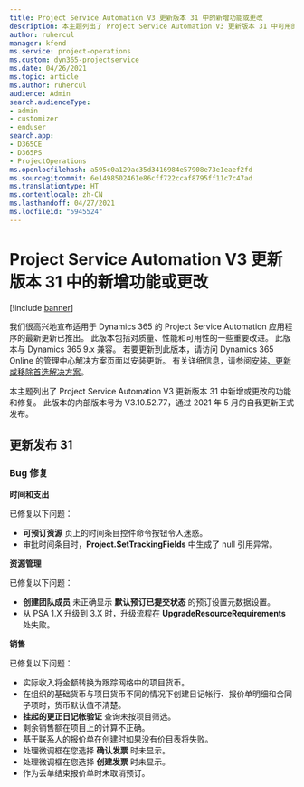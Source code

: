 ```yaml
---
title: Project Service Automation V3 更新版本 31 中的新增功能或更改
description: 本主题列出了 Project Service Automation V3 更新版本 31 中可用的功能和修复。
author: ruhercul
manager: kfend
ms.service: project-operations
ms.custom: dyn365-projectservice
ms.date: 04/26/2021
ms.topic: article
ms.author: ruhercul
audience: Admin
search.audienceType:
- admin
- customizer
- enduser
search.app:
- D365CE
- D365PS
- ProjectOperations
ms.openlocfilehash: a595c0a129ac35d3416984e57908e73e1eaef2fd
ms.sourcegitcommit: 6e1498502461e86cff722ccaf8795ff11c7c47ad
ms.translationtype: HT
ms.contentlocale: zh-CN
ms.lasthandoff: 04/27/2021
ms.locfileid: "5945524"
---
```

# <a name="whats-new-or-changed-in-project-service-automation-update-release-31-v3"></a>Project Service Automation V3 更新版本 31 中的新增功能或更改

[!include [banner](../includes/psa-now-project-operations.md)]

我们很高兴地宣布适用于 Dynamics 365 的 Project Service Automation 应用程序的最新更新已推出。 此版本包括对质量、性能和可用性的一些重要改进。 此版本与 Dynamics 365 9.x 兼容。 若要更新到此版本，请访问 Dynamics 365 Online 的管理中心解决方案页面以安装更新。 有关详细信息，请参阅[安装、更新或移除首选解决方案](/power-platform/admin/install-remove-preferred-solution)。

本主题列出了 Project Service Automation V3 更新版本 31 中新增或更改的功能和修复。 此版本的内部版本号为 V3.10.52.77，通过 2021 年 5 月的自我更新正式发布。

## <a name="update-release-31"></a>更新发布 31

### <a name="bug-fixes"></a>Bug 修复

**时间和支出**

已修复以下问题：

- **可预订资源** 页上的时间条目控件命令按钮令人迷惑。
- 审批时间条目时，**Project.SetTrackingFields** 中生成了 null 引用异常。

**资源管理**

已修复以下问题：

- **创建团队成员** 未正确显示 **默认预订已提交状态** 的预订设置元数据设置。
- 从 PSA 1.X 升级到 3.X 时，升级流程在 **UpgradeResourceRequirements** 处失败。


**销售**

已修复以下问题：

- 实际收入将金额转换为跟踪网格中的项目货币。
- 在组织的基础货币与项目货币不同的情况下创建日记帐行、报价单明细和合同子项时，货币默认值不清楚。
- **挂起的更正日记帐验证** 查询未按项目筛选。
- 剩余销售额在项目上的计算不正确。
- 基于联系人的报价单在创建时如果没有价目表将失败。
- 处理微调框在您选择 **确认发票** 时未显示。
- 处理微调框在您选择 **创建发票** 时未显示。
- 作为丢单结束报价单时未取消预订。







